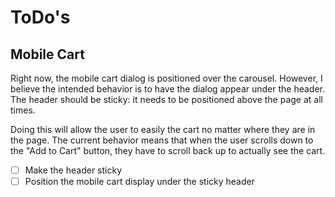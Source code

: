 # ToDo's

## Mobile Cart

Right now, the mobile cart dialog is positioned over the carousel. However, I believe the intended behavior is to have the dialog appear under the header. The header should be sticky: it needs to be positioned above the page at all times.

Doing this will allow the user to easily the cart no matter where they are in the page. The current behavior means that when the user scrolls down to the "Add to Cart" button, they have to scroll back up to actually see the cart.

- [ ] Make the header sticky
- [ ] Position the mobile cart display under the sticky header

